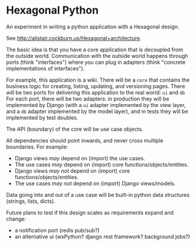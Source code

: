 # Hexagonal Python

An experiment in writing a python application with a Hexagonal design.

See <http://alistair.cockburn.us/Hexagonal+architecture>.

The basic idea is that you have a core application that is decoupled from the outside world.
Communication with the outside world happens through ports (think "interfaces") where you can plug in adapters (think "concrete implementations of interfaces").

For example, this application is a wiki.
There will be a `core` that contains the business logic for creating, listing, updating, and versioning pages.
There will be two ports for delivering this application to the real world: `ui` and `db`
For each port, there will be two adapters: in production they will be implemented by Django (with a `ui` adapter implemented by the view layer, and a `db` adapter implemented by the model layer), and in tests they will be implemented by test doubles.

The API (boundary) of the core will be use case objects.

All dependencies should point inwards, and never cross multiple boundaries.
For example:

* Django views _may_ depend on (import) the use cases.
* The use cases _may_ depend on (import) core functions/objects/entities.
* Django views _may not_ depend on (import) core functions/objects/entities.
* The use cases _may not_ depend on (import) Django views/models.

Data going into and out of a use case will be built-in python data structures (strings, lists, dicts).

Future plans to test if this design scales as requirements expand and change:

* a notification port (redis pub/sub?)
* an alternative ui (wxPython? django rest framework? background jobs?)
